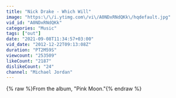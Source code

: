 ```yaml
---
title: "Nick Drake - Which Will"
image: "https:\/\/i.ytimg.com\/vi\/A0NDxRNdQKk\/hqdefault.jpg"
vid_id: "A0NDxRNdQKk"
categories: "Music"
tags: ["out"]
date: "2021-09-08T11:34:57+03:00"
vid_date: "2012-12-22T09:13:08Z"
duration: "PT2M59S"
viewcount: "253509"
likeCount: "2187"
dislikeCount: "24"
channel: "Michael Jordan"
---
```

{% raw %}From the album, &quot;Pink Moon.&quot;{% endraw %}
